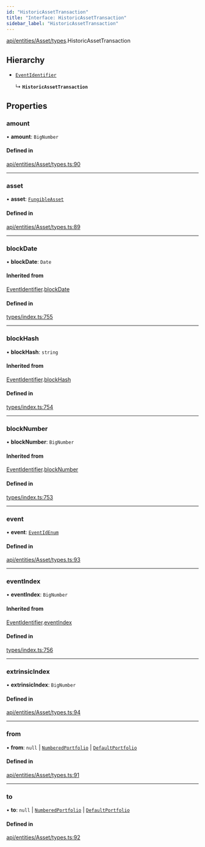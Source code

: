 ```yaml
---
id: "HistoricAssetTransaction"
title: "Interface: HistoricAssetTransaction"
sidebar_label: "HistoricAssetTransaction"
---
```


[api/entities/Asset/types](../../../../../../modules/API/Entities/Asset/Types/Types.md).HistoricAssetTransaction

## Hierarchy

- [`EventIdentifier`](../../../../../Types/EventIdentifier/EventIdentifier.md)

  ↳ **`HistoricAssetTransaction`**

## Properties

### amount

• **amount**: `BigNumber`

#### Defined in

[api/entities/Asset/types.ts:90](https://github.com/PolymeshAssociation/polymesh-sdk/blob/2c78f6c34/src/api/entities/Asset/types.ts#L90)

___

### asset

• **asset**: [`FungibleAsset`](../../../../../../classes/API/Entities/Asset/Fungible/FungibleAsset.md)

#### Defined in

[api/entities/Asset/types.ts:89](https://github.com/PolymeshAssociation/polymesh-sdk/blob/2c78f6c34/src/api/entities/Asset/types.ts#L89)

___

### blockDate

• **blockDate**: `Date`

#### Inherited from

[EventIdentifier](../../../../../Types/EventIdentifier/EventIdentifier.md).[blockDate](../../../../../Types/EventIdentifier/EventIdentifier.md#blockdate)

#### Defined in

[types/index.ts:755](https://github.com/PolymeshAssociation/polymesh-sdk/blob/2c78f6c34/src/types/index.ts#L755)

___

### blockHash

• **blockHash**: `string`

#### Inherited from

[EventIdentifier](../../../../../Types/EventIdentifier/EventIdentifier.md).[blockHash](../../../../../Types/EventIdentifier/EventIdentifier.md#blockhash)

#### Defined in

[types/index.ts:754](https://github.com/PolymeshAssociation/polymesh-sdk/blob/2c78f6c34/src/types/index.ts#L754)

___

### blockNumber

• **blockNumber**: `BigNumber`

#### Inherited from

[EventIdentifier](../../../../../Types/EventIdentifier/EventIdentifier.md).[blockNumber](../../../../../Types/EventIdentifier/EventIdentifier.md#blocknumber)

#### Defined in

[types/index.ts:753](https://github.com/PolymeshAssociation/polymesh-sdk/blob/2c78f6c34/src/types/index.ts#L753)

___

### event

• **event**: [`EventIdEnum`](../../../../../../enums/Types/EventIdEnum/EventIdEnum.md)

#### Defined in

[api/entities/Asset/types.ts:93](https://github.com/PolymeshAssociation/polymesh-sdk/blob/2c78f6c34/src/api/entities/Asset/types.ts#L93)

___

### eventIndex

• **eventIndex**: `BigNumber`

#### Inherited from

[EventIdentifier](../../../../../Types/EventIdentifier/EventIdentifier.md).[eventIndex](../../../../../Types/EventIdentifier/EventIdentifier.md#eventindex)

#### Defined in

[types/index.ts:756](https://github.com/PolymeshAssociation/polymesh-sdk/blob/2c78f6c34/src/types/index.ts#L756)

___

### extrinsicIndex

• **extrinsicIndex**: `BigNumber`

#### Defined in

[api/entities/Asset/types.ts:94](https://github.com/PolymeshAssociation/polymesh-sdk/blob/2c78f6c34/src/api/entities/Asset/types.ts#L94)

___

### from

• **from**: ``null`` \| [`NumberedPortfolio`](../../../../../../classes/API/Entities/NumberedPortfolio/NumberedPortfolio.md) \| [`DefaultPortfolio`](../../../../../../classes/API/Entities/DefaultPortfolio/DefaultPortfolio.md)

#### Defined in

[api/entities/Asset/types.ts:91](https://github.com/PolymeshAssociation/polymesh-sdk/blob/2c78f6c34/src/api/entities/Asset/types.ts#L91)

___

### to

• **to**: ``null`` \| [`NumberedPortfolio`](../../../../../../classes/API/Entities/NumberedPortfolio/NumberedPortfolio.md) \| [`DefaultPortfolio`](../../../../../../classes/API/Entities/DefaultPortfolio/DefaultPortfolio.md)

#### Defined in

[api/entities/Asset/types.ts:92](https://github.com/PolymeshAssociation/polymesh-sdk/blob/2c78f6c34/src/api/entities/Asset/types.ts#L92)
